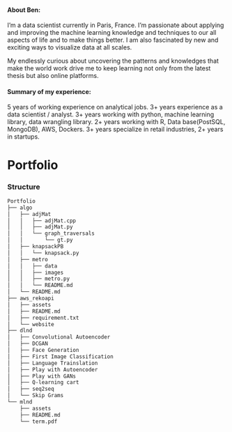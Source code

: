 #### About Ben: 
I’m a data scientist currently in Paris, France. I’m passionate about applying and improving the machine learning knowledge and techniques to our all aspects of life and to make things better. I am also fascinated by new and exciting ways to visualize data at all scales.

My endlessly curious about uncovering the patterns and knowledges that make the world work drive me to keep learning not only from the latest thesis but also online platforms.

#### Summary of my experience:
5 years of working experience on analytical jobs. 
3+ years experience as a data scientist / analyst. 
3+ years working with python, machine learning library, data wrangling library. 
2+ years working with R, Data base(PostSQL, MongoDB), AWS, Dockers. 
3+ years specialize in retail industries, 2+ years in startups. 

# Portfolio

### Structure

```txt
Portfolio
├── algo
│   ├── adjMat
│   │   ├── adjMat.cpp
│   │   ├── adjMat.py
│   │   └── graph_traversals
│   │       └── gt.py
│   ├── knapsackPB
│   │   └── knapsack.py
│   ├── metro
│   │   ├── data
│   │   ├── images
│   │   ├── metro.py
│   │   └── README.md
│   └── README.md
├── aws_rekoapi
│   ├── assets
│   ├── README.md
│   ├── requirement.txt
│   └── website
├── dlnd
│   ├── Convolutional Autoencoder
│   ├── DCGAN
│   ├── Face Generation
│   ├── First Image Classification
│   ├── Language Trainslation
│   ├── Play with Autoencoder
│   ├── Play with GANs
│   ├── Q-learning cart
│   ├── seq2seq
│   └── Skip Grams
└── mlnd
    ├── assets
    ├── README.md
    └── term.pdf
```

